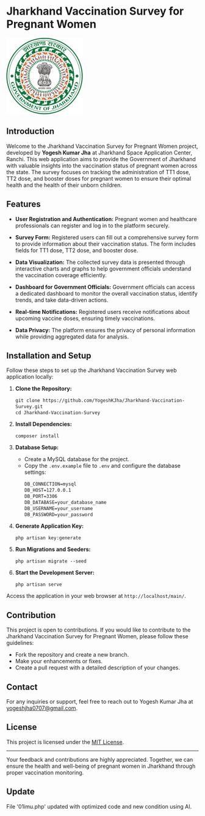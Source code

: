 # Jharkhand Vaccination Survey for Pregnant Women



![Jharkhand Government Logo](assets/img/logo1.png)


## Introduction

Welcome to the Jharkhand Vaccination Survey for Pregnant Women project, developed by **Yogesh Kumar Jha** at Jharkhand Space Application Center, Ranchi. This web application aims to provide the Government of Jharkhand with valuable insights into the vaccination status of pregnant women across the state. The survey focuses on tracking the administration of TT1 dose, TT2 dose, and booster doses for pregnant women to ensure their optimal health and the health of their unborn children.

## Features

- **User Registration and Authentication:** Pregnant women and healthcare professionals can register and log in to the platform securely.

- **Survey Form:** Registered users can fill out a comprehensive survey form to provide information about their vaccination status. The form includes fields for TT1 dose, TT2 dose, and booster dose.

- **Data Visualization:** The collected survey data is presented through interactive charts and graphs to help government officials understand the vaccination coverage efficiently.

- **Dashboard for Government Officials:** Government officials can access a dedicated dashboard to monitor the overall vaccination status, identify trends, and take data-driven actions.

- **Real-time Notifications:** Registered users receive notifications about upcoming vaccine doses, ensuring timely vaccinations.

- **Data Privacy:** The platform ensures the privacy of personal information while providing aggregated data for analysis.

## Installation and Setup

Follow these steps to set up the Jharkhand Vaccination Survey web application locally:

1. **Clone the Repository:**
   ```
   git clone https://github.com/YogeshKJha/Jharkhand-Vaccination-Survey.git
   cd Jharkhand-Vaccination-Survey
   ```

2. **Install Dependencies:**
   ```
   composer install
   ```

3. **Database Setup:**
   - Create a MySQL database for the project.
   - Copy the `.env.example` file to `.env` and configure the database settings:
     ```
     DB_CONNECTION=mysql
     DB_HOST=127.0.0.1
     DB_PORT=3306
     DB_DATABASE=your_database_name
     DB_USERNAME=your_username
     DB_PASSWORD=your_password
     ```

4. **Generate Application Key:**
   ```
   php artisan key:generate
   ```

5. **Run Migrations and Seeders:**
   ```
   php artisan migrate --seed
   ```

6. **Start the Development Server:**
   ```
   php artisan serve
   ```

Access the application in your web browser at `http://localhost/main/`.

## Contribution

This project is open to contributions. If you would like to contribute to the Jharkhand Vaccination Survey for Pregnant Women, please follow these guidelines:
- Fork the repository and create a new branch.
- Make your enhancements or fixes.
- Create a pull request with a detailed description of your changes.

## Contact

For any inquiries or support, feel free to reach out to Yogesh Kumar Jha at yogeshjha0707@gmail.com.

## License

This project is licensed under the [MIT License](LICENSE).

---

Your feedback and contributions are highly appreciated. Together, we can ensure the health and well-being of pregnant women in Jharkhand through proper vaccination monitoring.


## Update
File '01imu.php' updated with optimized code and new condition using AI.
